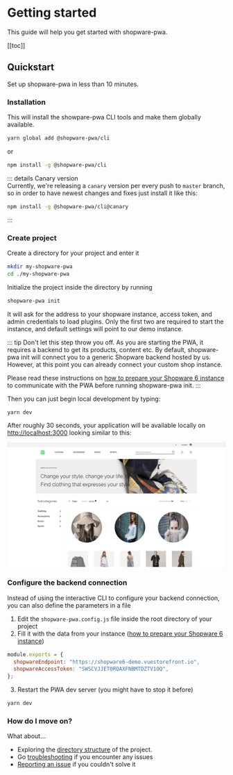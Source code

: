 # Getting started

This guide will help you get started with shopware-pwa.

[[toc]]

## Quickstart

Set up shopware-pwa in less than 10 minutes.

### Installation

This will install the showpare-pwa CLI tools and make them globally available.

```bash
yarn global add @shopware-pwa/cli
```

or

```bash
npm install -g @shopware-pwa/cli
```

::: details Canary version  
Currently, we're releasing a `canary` version per every push to `master` branch, so in order to have newest changes and fixes just install it like this:

```bash
npm install -g @shopware-pwa/cli@canary
```

:::

### Create project

Create a directory for your project and enter it

```bash
mkdir my-shopware-pwa
cd ./my-shopware-pwa
```

Initialize the project inside the directory by running

```bash
shopware-pwa init
```

It will ask for the address to your shopware instance, access token, and admin credentials to load plugins. Only the first two are required to start the instance, and default settings will point to our demo instance.

::: tip
Don't let this step throw you off. As you are starting the PWA, it requires a backend to get its products, content etc. By default, shopware-pwa init will connect you to a generic Shopware backend hosted by us. However, at this point you can already connect your custom shop instance.

Please read these instructions on [how to prepare your Shopware 6 instance](/landing/getting-started/prepare-shopware) to communicate with the PWA before running shopware-pwa init.
:::

Then you can just begin local development by typing:

```bash
yarn dev
```

After roughly 30 seconds, your application will be available locally on [http://localhost:3000](http://localhost:3000) looking similar to this:

![shopware-pwa after init](./../assets/shopware_pwa_init.png)

### Configure the backend connection

Instead of using the interactive CLI to configure your backend connection, you can also define the parameters in a file

1. Edit the `shopware-pwa.config.js` file inside the root directory of your project
2. Fill it with the data from your instance ([how to prepare your Shopware 6 instance](/landing/getting-started/prepare-shopware))

```js
module.exports = {
  shopwareEndpoint: "https://shopware6-demo.vuestorefront.io",
  shopwareAccessToken: "SWSCVJJET0RQAXFNBMTDZTV1OQ",
};
```

3. Restart the PWA dev server (you might have to stop it before)

```bash
yarn dev
```

### How do I move on?

What about...

 * Exploring the [directory structure](/contribution/structure/) of the project.
 * Go [troubleshooting](/guide/troubleshooting/) if you encounter any issues
 * [Reporting an issue](https://github.com/DivanteLtd/shopware-pwa/issues/new/choose) if you couldn't solve it

</center>